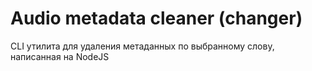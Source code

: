 # Audio metadata cleaner (changer)

CLI утилита для удаления метаданных по выбранному слову, написанная на NodeJS
